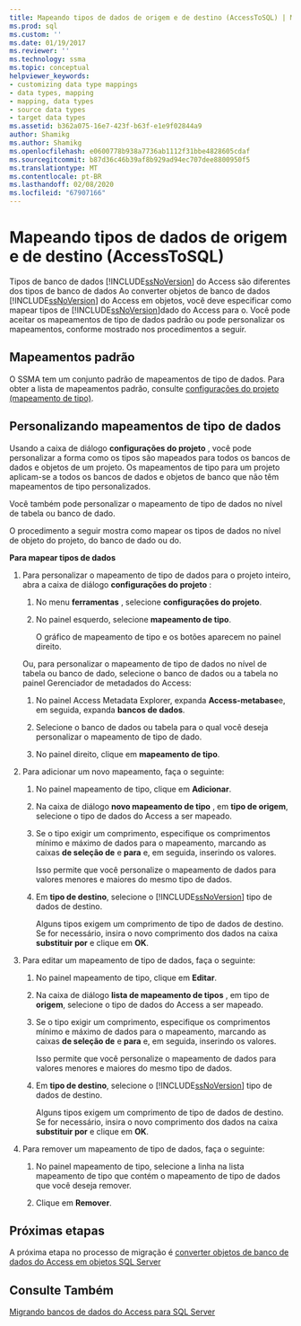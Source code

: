 ```yaml
---
title: Mapeando tipos de dados de origem e de destino (AccessToSQL) | Microsoft Docs
ms.prod: sql
ms.custom: ''
ms.date: 01/19/2017
ms.reviewer: ''
ms.technology: ssma
ms.topic: conceptual
helpviewer_keywords:
- customizing data type mappings
- data types, mapping
- mapping, data types
- source data types
- target data types
ms.assetid: b362a075-16e7-423f-b63f-e1e9f02844a9
author: Shamikg
ms.author: Shamikg
ms.openlocfilehash: e0600778b938a7736ab1112f31bbe4828605cdaf
ms.sourcegitcommit: b87d36c46b39af8b929ad94ec707dee8800950f5
ms.translationtype: MT
ms.contentlocale: pt-BR
ms.lasthandoff: 02/08/2020
ms.locfileid: "67907166"
---
```

# <a name="mapping-source-and-target-data-types-accesstosql"></a>Mapeando tipos de dados de origem e de destino (AccessToSQL)
Tipos de banco de dados [!INCLUDE[ssNoVersion](../../includes/ssnoversion-md.md)] do Access são diferentes dos tipos de banco de dados Ao converter objetos de banco de dados [!INCLUDE[ssNoVersion](../../includes/ssnoversion-md.md)] do Access em objetos, você deve especificar como mapear tipos de [!INCLUDE[ssNoVersion](../../includes/ssnoversion-md.md)]dado do Access para o. Você pode aceitar os mapeamentos de tipo de dados padrão ou pode personalizar os mapeamentos, conforme mostrado nos procedimentos a seguir.  
  
## <a name="default-mappings"></a>Mapeamentos padrão  
O SSMA tem um conjunto padrão de mapeamentos de tipo de dados. Para obter a lista de mapeamentos padrão, consulte [configurações do projeto (mapeamento de tipo)](https://msdn.microsoft.com/b87b9683-abed-4677-8c50-18bdba704655).  
  
## <a name="customizing-data-type-mappings"></a>Personalizando mapeamentos de tipo de dados  
Usando a caixa de diálogo **configurações do projeto** , você pode personalizar a forma como os tipos são mapeados para todos os bancos de dados e objetos de um projeto. Os mapeamentos de tipo para um projeto aplicam-se a todos os bancos de dados e objetos de banco que não têm mapeamentos de tipo personalizados.  
  
Você também pode personalizar o mapeamento de tipo de dados no nível de tabela ou banco de dado.  
  
O procedimento a seguir mostra como mapear os tipos de dados no nível de objeto do projeto, do banco de dado ou do.  
  
**Para mapear tipos de dados**  
  
1.  Para personalizar o mapeamento de tipo de dados para o projeto inteiro, abra a caixa de diálogo **configurações do projeto** :  
  
    1.  No menu **ferramentas** , selecione **configurações do projeto**.  
  
    2.  No painel esquerdo, selecione **mapeamento de tipo**.  
  
        O gráfico de mapeamento de tipo e os botões aparecem no painel direito.  
  
    Ou, para personalizar o mapeamento de tipo de dados no nível de tabela ou banco de dado, selecione o banco de dados ou a tabela no painel Gerenciador de metadados do Access:  
  
    1.  No painel Access Metadata Explorer, expanda **Access-metabase**e, em seguida, expanda **bancos de dados**.  
  
    2.  Selecione o banco de dados ou tabela para o qual você deseja personalizar o mapeamento de tipo de dado.  
  
    3.  No painel direito, clique em **mapeamento de tipo**.  
  
2.  Para adicionar um novo mapeamento, faça o seguinte:  
  
    1.  No painel mapeamento de tipo, clique em **Adicionar**.  
  
    2.  Na caixa de diálogo **novo mapeamento de tipo** , em **tipo de origem**, selecione o tipo de dados do Access a ser mapeado.  
  
    3.  Se o tipo exigir um comprimento, especifique os comprimentos mínimo e máximo de dados para o mapeamento, marcando as caixas **de seleção de** e **para** e, em seguida, inserindo os valores.  
  
        Isso permite que você personalize o mapeamento de dados para valores menores e maiores do mesmo tipo de dados.  
  
    4.  Em **tipo de destino**, selecione o [!INCLUDE[ssNoVersion](../../includes/ssnoversion-md.md)] tipo de dados de destino.  
  
        Alguns tipos exigem um comprimento de tipo de dados de destino. Se for necessário, insira o novo comprimento dos dados na caixa **substituir por** e clique em **OK**.  
  
3.  Para editar um mapeamento de tipo de dados, faça o seguinte:  
  
    1.  No painel mapeamento de tipo, clique em **Editar**.  
  
    2.  Na caixa de diálogo **lista de mapeamento de tipos** , em tipo de **origem**, selecione o tipo de dados do Access a ser mapeado.  
  
    3.  Se o tipo exigir um comprimento, especifique os comprimentos mínimo e máximo de dados para o mapeamento, marcando as caixas **de seleção de** e **para** e, em seguida, inserindo os valores.  
  
        Isso permite que você personalize o mapeamento de dados para valores menores e maiores do mesmo tipo de dados.  
  
    4.  Em **tipo de destino**, selecione o [!INCLUDE[ssNoVersion](../../includes/ssnoversion-md.md)] tipo de dados de destino.  
  
        Alguns tipos exigem um comprimento de tipo de dados de destino. Se for necessário, insira o novo comprimento dos dados na caixa **substituir por** e clique em **OK**.  
  
4.  Para remover um mapeamento de tipo de dados, faça o seguinte:  
  
    1.  No painel mapeamento de tipo, selecione a linha na lista mapeamento de tipo que contém o mapeamento de tipo de dados que você deseja remover.  
  
    2.  Clique em **Remover**.  
  
## <a name="next-steps"></a>Próximas etapas  
A próxima etapa no processo de migração é [converter objetos de banco de dados do Access em objetos SQL Server](converting-access-database-objects-accesstosql.md)  
  
## <a name="see-also"></a>Consulte Também  
[Migrando bancos de dados do Access para SQL Server](migrating-access-databases-to-sql-server-azure-sql-db-accesstosql.md)  
  
